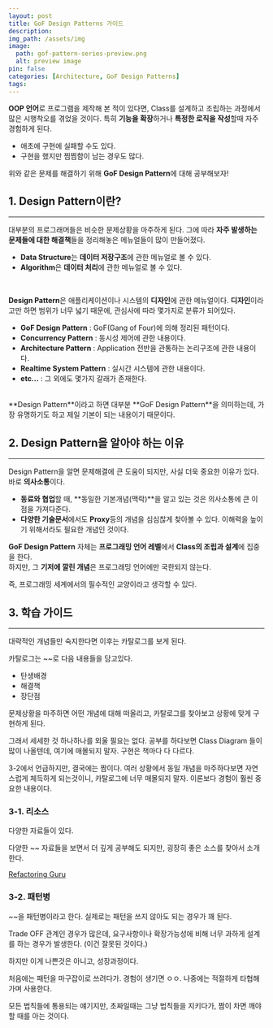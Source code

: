 ```yaml
---
layout: post
title: GoF Design Patterns 가이드
description:
img_path: /assets/img
image:
  path: gof-pattern-series-preview.png
  alt: preview image
pin: false
categories: [Architecture, GoF Design Patterns]
tags:
---
```


**OOP 언어**로 프로그램을 제작해 본 적이 있다면, Class를 설계하고 조립하는 과정에서 많은 시행착오를 겪었을 것이다.
특히 **기능을 확장**하거나 **특정한 로직을 작성**할때 자주 경험하게 된다.

- 애초에 구현에 실패할 수도 있다.
- 구현을 했지만 찜찜함이 남는 경우도 많다.

위와 같은 문제를 해결하기 위해 **GoF Design Pattern**에 대해 공부해보자!<br/>

## 1. Design Pattern이란?

---

대부분의 프로그래머들은 비슷한 문제상황을 마주하게 된다. 그에 따라 **자주 발생하는 문제들에 대한 해결책**들을 정리해놓은 메뉴얼들이 많이 만들어졌다.

- **Data Structure**는 **데이터 저장구조**에 관한 메뉴얼로 볼 수 있다.
- **Algorithm**은 **데이터 처리**에 관한 메뉴얼로 볼 수 있다.

<br/>

**Design Pattern**은 애플리케이션이나 시스템의 **디자인**에 관한 메뉴얼이다.
**디자인**이라고만 하면 범위가 너무 넓기 때문에, 관심사에 따라 몇가지로 분류가 되어있다.

- **GoF Design Pattern** : GoF(Gang of Four)에 의해 정리된 패턴이다.
- **Concurrency Pattern** : 동시성 제어에 관한 내용이다.
- **Architecture Pattern** : Application 전반을 관통하는 논리구조에 관한 내용이다.
- **Realtime System Pattern** : 실시간 시스템에 관한 내용이다.
- **etc...** : 그 외에도 몇가지 갈래가 존재한다.

<br/>
**Design Pattern**이라고 하면 대부분 **GoF Design Pattern**을 의미하는데, 가장 유명하기도 하고 제일 기본이 되는 내용이기 때문이다.

## 2. Design Pattern을 알아야 하는 이유

---

Design Pattern을 알면 문제해결에 큰 도움이 되지만, 사실 더욱 중요한 이유가 있다.<br/>
바로 **의사소통**이다.

- **동료와 협업**할 때, **동일한 기본개념(맥락)**을 알고 있는 것은 의사소통에 큰 이점을 가져다준다.<br/>
- **다양한 기술문서**에서도 **Proxy**등의 개념을 심심찮게 찾아볼 수 있다. 이해력을 높이기 위해서라도 필요한 개념인 것이다.

**GoF Design Pattern** 자체는 **프로그래밍 언어 레벨**에서 **Class의 조립과 설계**에 집중을 한다.<br/>
하지만, 그 **기저에 깔린 개념**은 프로그래밍 언어에만 국한되지 않는다.<br/>

즉, 프로그래밍 세계에서의 필수적인 교양이라고 생각할 수 있다.

## 3. 학습 가이드

---

대략적인 개념들만 숙지한다면 이후는 카탈로그를 보게 된다.

카탈로그는 ~~로 다음 내용들을 담고있다.

- 탄생배경
- 해결책
- 장단점

문제상황을 마주하면 어떤 개념에 대해 떠올리고, 카탈로그를 찾아보고 상황에 맞게 구현하게 된다.

그래서 세세한 것 하나하나를 외울 필요는 없다.
공부를 하다보면 Class Diagram 들이 많이 나올텐데, 여기에 매몰되지 말자. 구현은 책마다 다 다르다.

3-2에서 언급하지만, 결국에는 짬이다. 여러 상황에서 동일 개념을 마주하다보면 자연스럽게 체득하게 되는것이니, 카탈로그에 너무 매몰되지 말자. 이론보다 경험이 훨씬 중요한 내용이다.

### 3-1. 리소스

다양한 자료들이 있다.

다양한 ~~ 자료들을 보면서 더 깊게 공부해도 되지만, 굉장히 좋은 소스를 찾아서 소개한다.

[Refactoring Guru](https://refactoring.guru/ko/design-patterns)

### 3-2. 패턴병

~~을 패턴병이라고 한다.
실제로는 패턴을 쓰지 않아도 되는 경우가 꽤 된다.

Trade OFF 관계인 경우가 많은데, 요구사항이나 확장가능성에 비해 너무 과하게 설계를 하는 경우가 발생한다. (이건 잘못된 것이다.)

하지만 이게 나쁜것은 아니고, 성장과정이다.

처음에는 패턴을 마구잡이로 쓰려다가.
경험이 생기면 ㅇㅇ.
나중에는 적절하게 타협해가며 사용한다.

모든 법칙들에 통용되는 얘기지만, 초짜일때는 그냥 법칙들을 지키다가, 짬이 차면 깨야할 때를 아는 것이다.
